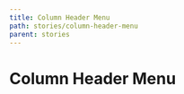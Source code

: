 ```yaml
---
title: Column Header Menu
path: stories/column-header-menu
parent: stories
---
```

# Column Header Menu

<div pbl-example-view="pbl-column-header-menu-example"></div>
